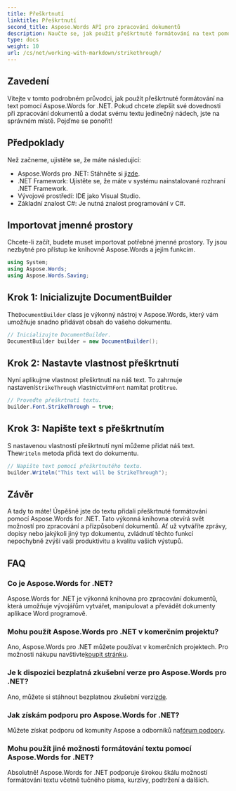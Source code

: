 ```yaml
---
title: Přeškrtnutí
linktitle: Přeškrtnutí
second_title: Aspose.Words API pro zpracování dokumentů
description: Naučte se, jak použít přeškrtnuté formátování na text pomocí Aspose.Words for .NET s naším podrobným průvodcem. Vylepšete své dovednosti ve zpracování dokumentů.
type: docs
weight: 10
url: /cs/net/working-with-markdown/strikethrough/
---
```

## Zavedení

Vítejte v tomto podrobném průvodci, jak použít přeškrtnuté formátování na text pomocí Aspose.Words for .NET. Pokud chcete zlepšit své dovednosti při zpracování dokumentů a dodat svému textu jedinečný nádech, jste na správném místě. Pojďme se ponořit!

## Předpoklady

Než začneme, ujistěte se, že máte následující:

-  Aspose.Words pro .NET: Stáhněte si ji[zde](https://releases.aspose.com/words/net/).
- .NET Framework: Ujistěte se, že máte v systému nainstalované rozhraní .NET Framework.
- Vývojové prostředí: IDE jako Visual Studio.
- Základní znalost C#: Je nutná znalost programování v C#.

## Importovat jmenné prostory

Chcete-li začít, budete muset importovat potřebné jmenné prostory. Ty jsou nezbytné pro přístup ke knihovně Aspose.Words a jejím funkcím.

```csharp
using System;
using Aspose.Words;
using Aspose.Words.Saving;
```

## Krok 1: Inicializujte DocumentBuilder

 The`DocumentBuilder` class je výkonný nástroj v Aspose.Words, který vám umožňuje snadno přidávat obsah do vašeho dokumentu.

```csharp
// Inicializujte DocumentBuilder.
DocumentBuilder builder = new DocumentBuilder();
```

## Krok 2: Nastavte vlastnost přeškrtnutí

Nyní aplikujme vlastnost přeškrtnutí na náš text. To zahrnuje nastavení`StrikeThrough` vlastnictvím`Font` namítat proti`true`.

```csharp
// Proveďte přeškrtnutí textu.
builder.Font.StrikeThrough = true;
```

## Krok 3: Napište text s přeškrtnutím

 S nastavenou vlastností přeškrtnutí nyní můžeme přidat náš text. The`Writeln` metoda přidá text do dokumentu.

```csharp
// Napište text pomocí přeškrtnutého textu.
builder.Writeln("This text will be StrikeThrough");
```

## Závěr

A tady to máte! Úspěšně jste do textu přidali přeškrtnuté formátování pomocí Aspose.Words for .NET. Tato výkonná knihovna otevírá svět možností pro zpracování a přizpůsobení dokumentů. Ať už vytváříte zprávy, dopisy nebo jakýkoli jiný typ dokumentu, zvládnutí těchto funkcí nepochybně zvýší vaši produktivitu a kvalitu vašich výstupů.

## FAQ

### Co je Aspose.Words for .NET?
Aspose.Words for .NET je výkonná knihovna pro zpracování dokumentů, která umožňuje vývojářům vytvářet, manipulovat a převádět dokumenty aplikace Word programově.

### Mohu použít Aspose.Words pro .NET v komerčním projektu?
 Ano, Aspose.Words pro .NET můžete používat v komerčních projektech. Pro možnosti nákupu navštivte[koupit stránku](https://purchase.aspose.com/buy).

### Je k dispozici bezplatná zkušební verze pro Aspose.Words pro .NET?
 Ano, můžete si stáhnout bezplatnou zkušební verzi[zde](https://releases.aspose.com/).

### Jak získám podporu pro Aspose.Words for .NET?
Můžete získat podporu od komunity Aspose a odborníků na[fórum podpory](https://forum.aspose.com/c/words/8).

### Mohu použít jiné možnosti formátování textu pomocí Aspose.Words for .NET?
Absolutně! Aspose.Words for .NET podporuje širokou škálu možností formátování textu včetně tučného písma, kurzívy, podtržení a dalších.